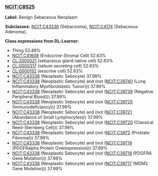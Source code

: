 
### [NCIT:C8525](http://purl.obolibrary.org/obo/NCIT_C8525)
**Label:** Benign Sebaceous Neoplasm

**Subclasses:** [NCIT:C43336](http://purl.obolibrary.org/obo/NCIT_C43336) (Sebaceoma), [NCIT:C4174](http://purl.obolibrary.org/obo/NCIT_C4174) (Sebaceous Adenoma), 

**Class expressions from DL-Learner:**

- Thing 53.49%
- [NCIT:C41608](http://purl.obolibrary.org/obo/NCIT_C41608) (Endocrine-Stromal Cell) 52.63%
- [CL:2000021](http://purl.obolibrary.org/obo/CL_2000021) (sebaceous gland native cell) 52.63%
- [CL:0000317](http://purl.obolibrary.org/obo/CL_0000317) (sebum secreting cell) 52.63%
- [CL:0000152](http://purl.obolibrary.org/obo/CL_0000152) (exocrine cell) 52.63%
- [NCIT:C43338](http://purl.obolibrary.org/obo/NCIT_C43338) (Neoplastic Sebocyte) 37.99%
- [NCIT:C43338](http://purl.obolibrary.org/obo/NCIT_C43338) (Neoplastic Sebocyte) and (not ([NCIT:C39740](http://purl.obolibrary.org/obo/NCIT_C39740) (Lung Inflammatory Myofibroblastic Tumor))) 37.99%
- [NCIT:C43338](http://purl.obolibrary.org/obo/NCIT_C43338) (Neoplastic Sebocyte) and (not ([NCIT:C39739](http://purl.obolibrary.org/obo/NCIT_C39739) (Negative Peripheral Blood))) 37.99%
- [NCIT:C43338](http://purl.obolibrary.org/obo/NCIT_C43338) (Neoplastic Sebocyte) and (not ([NCIT:C39725](http://purl.obolibrary.org/obo/NCIT_C39725) (Immunodeficiency))) 37.99%
- [NCIT:C43338](http://purl.obolibrary.org/obo/NCIT_C43338) (Neoplastic Sebocyte) and (not ([NCIT:C39721](http://purl.obolibrary.org/obo/NCIT_C39721) (Abundance of Small Lymphocytes))) 37.99%
- [NCIT:C43338](http://purl.obolibrary.org/obo/NCIT_C43338) (Neoplastic Sebocyte) and (not ([NCIT:C39720](http://purl.obolibrary.org/obo/NCIT_C39720) (Classical Reed-Sternberg Cell))) 37.99%
- [NCIT:C43338](http://purl.obolibrary.org/obo/NCIT_C43338) (Neoplastic Sebocyte) and (not ([NCIT:C3972](http://purl.obolibrary.org/obo/NCIT_C3972) (Prostate Fibroma))) 37.99%
- [NCIT:C43338](http://purl.obolibrary.org/obo/NCIT_C43338) (Neoplastic Sebocyte) and (not ([NCIT:C39719](http://purl.obolibrary.org/obo/NCIT_C39719) (PDGFRalpha Protein Overexpression))) 37.99%
- [NCIT:C43338](http://purl.obolibrary.org/obo/NCIT_C43338) (Neoplastic Sebocyte) and (not ([NCIT:C39718](http://purl.obolibrary.org/obo/NCIT_C39718) (PDGFRA Gene Mutation))) 37.99%
- [NCIT:C43338](http://purl.obolibrary.org/obo/NCIT_C43338) (Neoplastic Sebocyte) and (not ([NCIT:C39717](http://purl.obolibrary.org/obo/NCIT_C39717) (MDM2 Gene Mutation))) 37.99%


